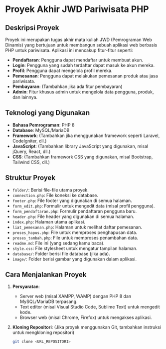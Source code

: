 # Proyek Akhir JWD Pariwisata PHP

## Deskripsi Proyek
Proyek ini merupakan tugas akhir mata kuliah JWD (Pemrograman Web Dinamis) yang bertujuan untuk membangun sebuah aplikasi web berbasis PHP untuk pariwisata. Aplikasi ini mencakup fitur-fitur seperti:

- **Pendaftaran**: Pengguna dapat mendaftar untuk membuat akun.
- **Login**: Pengguna yang sudah terdaftar dapat masuk ke akun mereka.
- **Profil**: Pengguna dapat mengelola profil mereka.
- **Pemesanan**: Pengguna dapat melakukan pemesanan produk atau jasa pariwisata.
- **Pembayaran**: (Tambahkan jika ada fitur pembayaran)
- **Admin**: Fitur khusus admin untuk mengelola data pengguna, produk, dan lainnya.

## Teknologi yang Digunakan
- **Bahasa Pemrograman**: PHP 8
- **Database**: MySQL/MariaDB
- **Framework**: (Tambahkan jika menggunakan framework seperti Laravel, CodeIgniter, dll.)
- **JavaScript**: (Tambahkan library JavaScript yang digunakan, misal jQuery, React, dll.)
- **CSS**: (Tambahkan framework CSS yang digunakan, misal Bootstrap, Tailwind CSS, dll.)

## Struktur Proyek
- `folder/`: Berisi file-file utama proyek.
- `connection.php`: File koneksi ke database.
- `footer.php`: File footer yang digunakan di semua halaman.
- `form_edit.php`: Formulir untuk mengedit data (misal profil pengguna).
- `form_pendaftaran.php`: Formulir pendaftaran pengguna baru.
- `header.php`: File header yang digunakan di semua halaman.
- `index.php`: Halaman utama aplikasi.
- `liat_pemesanan.php`: Halaman untuk melihat daftar pemesanan.
- `proses_hapus.php`: File untuk memproses penghapusan data.
- `proses_tambah.php`: File untuk memproses penambahan data.
- `readme.md`: File ini (yang sedang kamu baca).
- `style.css`: File stylesheet untuk mengatur tampilan halaman.
- `database/`: Folder berisi file database (jika ada).
- `image/`: Folder berisi gambar yang digunakan dalam aplikasi.

## Cara Menjalankan Proyek
1. **Persyaratan**:
   - Server web (misal XAMPP, WAMP) dengan PHP 8 dan MySQL/MariaDB terpasang.
   - Text editor (misal Visual Studio Code, Sublime Text) untuk mengedit kode.
   - Browser web (misal Chrome, Firefox) untuk mengakses aplikasi.

2. **Kloning Repositori**: (Jika proyek menggunakan Git, tambahkan instruksi untuk mengkloning repositori)
   ```bash
   git clone <URL_REPOSITORI>